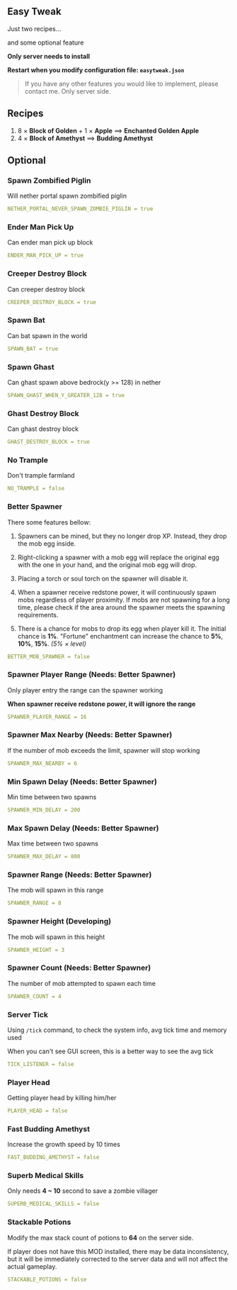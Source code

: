 ## Easy Tweak

Just two recipes...

and some optional feature

**Only server needs to install**

**Restart when you modify configuration file: ``easytweak.json``**

> If you have any other features you would like to implement, please contact me. Only server side.

## Recipes

1. 8 × **Block of Golden** + 1 × **Apple**  ==>  **Enchanted Golden Apple**
2. 4 × **Block of Amethyst**  ==> **Budding Amethyst**

## Optional

### Spawn Zombified Piglin

Will nether portal spawn zombified piglin

``` yaml
NETHER_PORTAL_NEVER_SPAWN_ZOMBIE_PIGLIN = true
```

### Ender Man Pick Up

Can ender man pick up block

``` yaml
ENDER_MAN_PICK_UP = true
```

### Creeper Destroy Block

Can creeper destroy block

``` yaml
CREEPER_DESTROY_BLOCK = true
```

### Spawn Bat

Can bat spawn in the world

``` yaml
SPAWN_BAT = true
```

### Spawn Ghast

Can ghast spawn above bedrock(y >= 128) in nether

``` yaml
SPAWN_GHAST_WHEN_Y_GREATER_128 = true
```

### Ghast Destroy Block

Can ghast destroy block

``` yaml
GHAST_DESTROY_BLOCK = true
```

### No Trample

Don't trample farmland

``` yaml
NO_TRAMPLE = false
```

### Better Spawner

There some features bellow:

1. Spawners can be mined, but they no longer drop XP. Instead, they drop the mob egg inside.

2. Right-clicking a spawner with a mob egg will replace the original egg with the one in your hand, and the original mob egg will drop.

3. Placing a torch or soul torch on the spawner will disable it.

4. When a spawner receive redstone power, it will continuously spawn mobs regardless of player proximity. If mobs are not spawning for a long time, please check if the area around the spawner meets the spawning requirements.

5. There is a chance for mobs to drop its egg when player kill it. The initial chance is **1%**. "Fortune" enchantment can increase the chance to **5%**, **10%**, **15%**. *(5% × level)*

``` yaml
BETTER_MOB_SPAWNER = false
```

### Spawner Player Range (Needs: Better Spawner)

Only player entry the range can the spawner working

**When spawner receive redstone power, it will ignore the range**

``` yaml
SPAWNER_PLAYER_RANGE = 16
```

### Spawner Max Nearby (Needs: Better Spawner)

If the number of mob exceeds the limit, spawner will stop working

``` yaml
SPAWNER_MAX_NEARBY = 6
```

### Min Spawn Delay (Needs: Better Spawner)

Min time between two spawns

``` yaml
SPAWNER_MIN_DELAY = 200
```

### Max Spawn Delay (Needs: Better Spawner)

Max time between two spawns

``` yaml
SPAWNER_MAX_DELAY = 800
```

### Spawner Range (Needs: Better Spawner)

The mob will spawn in this range

``` yaml
SPAWNER_RANGE = 8
```

### Spawner Height (Developing)

The mob will spawn in this height

``` yaml
SPAWNER_HEIGHT = 3
```

### Spawner Count (Needs: Better Spawner)

The number of mob attempted to spawn each time

``` yaml
SPAWNER_COUNT = 4
```

### Server Tick

Using ```/tick``` command, to check the system info, avg tick time and memory used

When you can't see GUI screen, this is a better way to see the avg tick

``` yaml
TICK_LISTENER = false
```

### Player Head

Getting player head by killing him/her

``` yaml
PLAYER_HEAD = false
```

### Fast Budding Amethyst

Increase the growth speed by 10 times

``` yaml
FAST_BUDDING_AMETHYST = false
```

### Superb Medical Skills

Only needs **4 ~ 10** second to save a zombie villager

``` yaml
SUPERB_MEDICAL_SKILLS = false
```

### Stackable Potions

Modify the max stack count of potions to **64** on the server side.

If player does not have this MOD installed, there may be data inconsistency, but it will be immediately corrected to the server data and will not affect the actual gameplay.

``` yaml
STACKABLE_POTIONS = false
```
